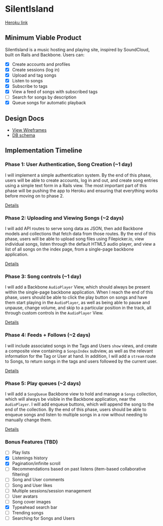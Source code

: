 # SilentIsland

[Heroku link][heroku]

[heroku]: https://silentisland.herokuapp.com/

## Minimum Viable Product
SilentIsland is a music hosting and playing site, inspired by SoundCloud, built on Rails and Backbone. Users can:

<!-- This is a Markdown checklist. Use it to keep track of your progress! -->

- [x] Create accounts and profiles
- [x] Create sessions (log in)
- [x] Upload and tag songs
- [x] Listen to songs
- [x] Subscribe to tags
- [x] View a feed of songs with subscribed tags
- [ ] Search for songs by description
- [x] Queue songs for automatic playback

## Design Docs
* [View Wireframes][views]
* [DB schema][schema]

[views]: ./docs/views.md
[schema]: ./docs/schema.md

## Implementation Timeline

### Phase 1: User Authentication, Song Creation (~1 day)
I will implement a simple authentication system. By the end of this phase, users will be able to create accounts, log in and out, and create song entries using a simple text form in a Rails view. The most important part of this phase will be pushing the app to Heroku and ensuring that everything works before moving on to phase 2.

[Details][phase-one]

### Phase 2: Uploading and Viewing Songs (~2 days)
I will add API routes to serve song data as JSON, then add Backbone models and collections that fetch data from those routes. By the end of this phase, users will be able to upload song files using Filepicker.io, view individual songs, listen through the default HTML5 audio player, and view a list of all songs on the index page, from a single-page backbone application.

[Details][phase-two]

### Phase 3: Song controls (~1 day)
I will add a Backbone `AudioPlayer` View, which should always be present within the single-page backbone application. When I reach the end of this phase, users should be able to click the play button on songs and have them start playing in the `AudioPlayer`, as well as being able to pause and unpause, change volume, and skip to a particular position in the track, all through custom controls in the `AudioPlayer` View.

[Details][phase-three]

### Phase 4: Feeds + Follows (~2 days)
I will include associated songs in the Tags and Users `show` views, and create a composite view containing a `SongsIndex` subview, as well as the relevant information for the Tag or User at hand. In addition, I will add a `stream` route to Songs, to return songs in the tags and users followed by the current user.

[Details][phase-four]

### Phase 5: Play queues (~2 days)
I will add a `SongQueue` Backbone view to hold and manage a `Songs` collection, which will always be visible in the Backbone application, near the `AudioPlayer`. I will add enqueue buttons, which will append the song to the end of the collection. By the end of this phase, users should be able to enqueue songs and listen to multiple songs in a row without needing to manually change them.


[Details][phase-five]

### Bonus Features (TBD)
- [ ] Play lists
- [x] Listenings history
- [x] Pagination/infinite scroll
- [ ] Recommendations based on past listens (item-based collaborative filtering)
- [ ] Song and User comments
- [ ] Song and User likes
- [ ] Multiple sessions/session management
- [ ] User avatars
- [ ] Song cover images
- [x] Typeahead search bar
- [ ] Trending songs
- [ ] Searching for Songs and Users

[phase-one]: ./docs/phases/phase1.md
[phase-two]: ./docs/phases/phase2.md
[phase-three]: ./docs/phases/phase3.md
[phase-four]: ./docs/phases/phase4.md
[phase-five]: ./docs/phases/phase5.md
[phase-six]: ./docs/phases/phase6.md
